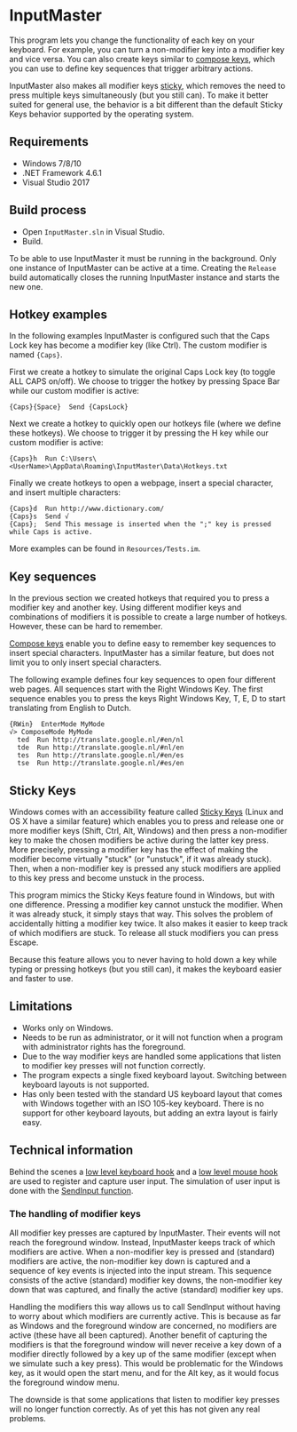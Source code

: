 # InputMaster
This program lets you change the functionality of each key on your keyboard. For example, you can turn a non-modifier key into a modifier key and vice versa. You can also create keys similar to [compose keys](https://en.wikipedia.org/wiki/Compose_key), which you can use to define key sequences that trigger arbitrary actions.

InputMaster also makes all modifier keys [sticky](https://en.wikipedia.org/wiki/Sticky_keys), which removes the need to press multiple keys simultaneously (but you still can). To make it better suited for general use, the behavior is a bit different than the default Sticky Keys behavior supported by the operating system.

## Requirements
- Windows 7/8/10
- .NET Framework 4.6.1
- Visual Studio 2017

## Build process
- Open `InputMaster.sln` in Visual Studio.
- Build.

To be able to use InputMaster it must be running in the background. Only one instance of InputMaster can be active at a time. Creating the `Release` build automatically closes the running InputMaster instance and starts the new one.

## Hotkey examples
In the following examples InputMaster is configured such that the Caps Lock key has become a modifier key (like Ctrl). The custom modifier is named `{Caps}`.

First we create a hotkey to simulate the original Caps Lock key (to toggle ALL CAPS on/off). We choose to trigger the hotkey by pressing Space Bar while our custom modifier is active:

```
{Caps}{Space}  Send {CapsLock}
```

Next we create a hotkey to quickly open our hotkeys file (where we define these hotkeys). We choose to trigger it by pressing the H key while our custom modifier is active:

```
{Caps}h  Run C:\Users\<UserName>\AppData\Roaming\InputMaster\Data\Hotkeys.txt
```

Finally we create hotkeys to open a webpage, insert a special character, and insert multiple characters:

```
{Caps}d  Run http://www.dictionary.com/
{Caps}s  Send √
{Caps};  Send This message is inserted when the ";" key is pressed while Caps is active.
```

More examples can be found in `Resources/Tests.im`.

## Key sequences
In the previous section we created hotkeys that required you to press a modifier key and another key. Using different modifier keys and combinations of modifiers it is possible to create a large number of hotkeys. However, these can be hard to remember.

[Compose keys](https://en.wikipedia.org/wiki/Compose_key) enable you to define easy to remember key sequences to insert special characters. InputMaster has a similar feature, but does not limit you to only insert special characters.

The following example defines four key sequences to open four different web pages. All sequences start with the Right Windows Key. The first sequence enables you to press the keys Right Windows Key, T, E, D to start translating from English to Dutch.

```
{RWin}  EnterMode MyMode
√> ComposeMode MyMode
  ted  Run http://translate.google.nl/#en/nl
  tde  Run http://translate.google.nl/#nl/en
  tes  Run http://translate.google.nl/#en/es
  tse  Run http://translate.google.nl/#es/en
```

## Sticky Keys
Windows comes with an accessibility feature called [Sticky Keys](https://en.wikipedia.org/wiki/Sticky_keys) (Linux and OS X have a similar feature) which enables you to press and release one or more modifier keys (Shift, Ctrl, Alt, Windows) and then press a non-modifier key to make the chosen modifiers be active during the latter key press. More precisely, pressing a modifier key has the effect of making the modifier become virtually "stuck" (or "unstuck", if it was already stuck). Then, when a non-modifier key is pressed any stuck modifiers are applied to this key press and become unstuck in the process.

This program mimics the Sticky Keys feature found in Windows, but with one difference. Pressing a modifier key cannot unstuck the modifier. When it was already stuck, it simply stays that way. This solves the problem of accidentally hitting a modifier key twice. It also makes it easier to keep track of which modifiers are stuck. To release all stuck modifiers you can press Escape.

Because this feature allows you to never having to hold down a key while typing or pressing hotkeys (but you still can), it makes the keyboard easier and faster to use.

## Limitations
- Works only on Windows.
- Needs to be run as administrator, or it will not function when a program with administrator rights has the foreground.
- Due to the way modifier keys are handled some applications that listen to modifier key presses will not function correctly.
- The program expects a single fixed keyboard layout. Switching between keyboard layouts is not supported.
- Has only been tested with the standard US keyboard layout that comes with Windows together with an ISO 105-key keyboard. There is no support for other keyboard layouts, but adding an extra layout is fairly easy.

## Technical information
Behind the scenes a [low level keyboard hook](https://msdn.microsoft.com/en-us/library/windows/desktop/ms644985(v=vs.85).aspx) and a [low level mouse hook](https://msdn.microsoft.com/en-us/library/windows/desktop/ms644986(v=vs.85).aspx) are used to register and capture user input. The simulation of user input is done with the [SendInput function](https://msdn.microsoft.com/nl-nl/library/windows/desktop/ms646310(v=vs.85).aspx).

### The handling of modifier keys
All modifier key presses are captured by InputMaster. Their events will not reach the foreground window. Instead, InputMaster keeps track of which modifiers are active. When a non-modifier key is pressed and (standard) modifiers are active, the non-modifier key down is captured and a sequence of key events is injected into the input stream. This sequence consists of the active (standard) modifier key downs, the non-modifier key down that was captured, and finally the active (standard) modifier key ups.

Handling the modifiers this way allows us to call SendInput without having to worry about which modifiers are currently active. This is because as far as Windows and the foreground window are concerned, no modifiers are active (these have all been captured). Another benefit of capturing the modifiers is that the foreground window will never receive a key down of a modifier directly followed by a key up of the same modifier (except when we simulate such a key press). This would be problematic for the Windows key, as it would open the start menu, and for the Alt key, as it would focus the foreground window menu.

The downside is that some applications that listen to modifier key presses will no longer function correctly. As of yet this has not given any real problems.
